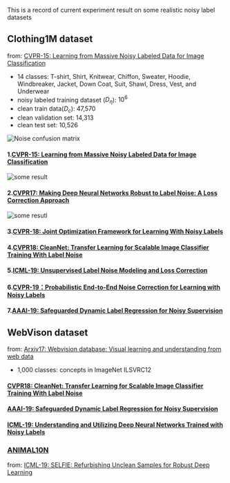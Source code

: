 
This is a record of current experiment result on some realistic noisy label datasets

## Clothing1M dataset
from: [CVPR-15: Learning from Massive Noisy Labeled Data for Image Classification](https://www.cv-foundation.org/openaccess/content_cvpr_2015/papers/Xiao_Learning_From_Massive_2015_CVPR_paper.pdf)
 + 14 classes: T-shirt, Shirt, Knitwear, Chiffon, Sweater, Hoodie, Windbreaker, Jacket, Down Coat, Suit, Shawl, Dress, Vest, and Underwear
 + noisy labeled training dataset ($D_\eta$): $10^6$
 + clean train data($D_c$): 47,570
 + clean validation set: 14,313
 + clean test set: 10,526
 
 ![Noise confusion matrix](https://github.com/guixianjin/Some-realistic-noisy-label-datasets/blob/master/Clothing1Mnoise_transition_matrix.PNG) 
 
 
#### 1.[CVPR-15: Learning from Massive Noisy Labeled Data for Image Classification]()
![some result](https://github.com/guixianjin/Some-realistic-noisy-label-datasets/blob/master/some_result.PNG)


#### 2.[CVPR17: Making Deep Neural Networks Robust to Label Noise: A Loss Correction Approach](https://arxiv.org/pdf/1609.03683.pdf)
![some resutl](https://github.com/guixianjin/Some-realistic-noisy-label-datasets/blob/master/cvpr-17_result.PNG)

#### 3.[CVPR-18: Joint Optimization Framework for Learning With Noisy Labels]()
#### 4.[CVPR18: CleanNet: Transfer Learning for Scalable Image Classifier Training With Label Noise]()
#### 5.[ICML-19: Unsupervised Label Noise Modeling and Loss Correction]()
#### 6.[CVPR-19：Probabilistic End-to-End Noise Correction for Learning with Noisy Labels]()
#### 7.[AAAI-19: Safeguarded Dynamic Label Regression for Noisy Supervision]()













## WebVison dataset
from: [Arxiv17: Webvision database: Visual learning and understanding from web data]()
+ 1,000 classes: concepts in ImageNet ILSVRC12

#### [CVPR18: CleanNet: Transfer Learning for Scalable Image Classifier Training With Label Noise]()
#### [AAAI-19: Safeguarded Dynamic Label Regression for Noisy Supervision]()
#### [ICML-19:	Understanding and Utilizing Deep Neural Networks Trained with Noisy Labels]()




### [ANIMAL10N](https://dm.kaist.ac.kr/datasets/animal10n)
from: [ICML-19: SELFIE: Refurbishing Unclean Samples for Robust Deep Learning]()


